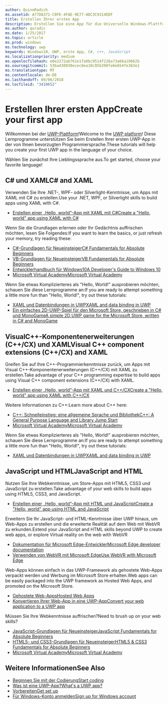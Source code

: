 ```yaml
---
author: QuinnRadich
ms.assetid: A77DA371-C0FE-4FAE-9E77-ADC3C9314EDF
title: Erstellen Ihrer ersten App
description: Erstellen Sie eine App für die Universelle Windows-Plattform (UWP) für Windows10 mithilfe Ihrer bevorzugten Programmiersprache.
ms.author: quradic
ms.date: 1/25/2017
ms.topic: article
ms.prod: windows
ms.technology: uwp
keywords: Windows10, UWP, erste App, C#, c++, JavaScript
ms.localizationpriority: medium
ms.openlocfilehash: e8e2272ab761e1fa0bc9514f226a73a66a10662b
ms.sourcegitcommit: 53ba430930ecec8ea10c95b390fe6e654fe363e1
ms.translationtype: MT
ms.contentlocale: de-DE
ms.lasthandoff: 09/06/2018
ms.locfileid: "3410652"
---
```

# <a name="create-your-first-app"></a><span data-ttu-id="e09d2-104">Erstellen Ihrer ersten App</span><span class="sxs-lookup"><span data-stu-id="e09d2-104">Create your first app</span></span>

<span data-ttu-id="e09d2-105">Willkommen bei der [UWP-Plattform](universal-application-platform-guide.md)!</span><span class="sxs-lookup"><span data-stu-id="e09d2-105">Welcome to the [UWP platform](universal-application-platform-guide.md)!</span></span> <span data-ttu-id="e09d2-106">Diese Lernprogramme unterstützen Sie beim Erstellen Ihrer ersten UWP-App in der von Ihnen bevorzugten Programmiersprache.</span><span class="sxs-lookup"><span data-stu-id="e09d2-106">These tutorials will help you create your first UWP app in the language of your choice.</span></span>

<span data-ttu-id="e09d2-107">Wählen Sie zunächst Ihre Lieblingssprache aus.</span><span class="sxs-lookup"><span data-stu-id="e09d2-107">To get started, choose your favorite language!</span></span>

## <a name="c-and-xaml"></a><span data-ttu-id="e09d2-108">C# und XAML</span><span class="sxs-lookup"><span data-stu-id="e09d2-108">C# and XAML</span></span>

<span data-ttu-id="e09d2-109">Verwenden Sie Ihre .NET-, WPF- oder Silverlight-Kenntnisse, um Apps mit XAML mit C# zu erstellen.</span><span class="sxs-lookup"><span data-stu-id="e09d2-109">Use your .NET, WPF, or Silverlight skills to build apps using XAML with C#.</span></span>

* [<span data-ttu-id="e09d2-110">Erstellen einer „Hello, world“-App mit XAML mit C#</span><span class="sxs-lookup"><span data-stu-id="e09d2-110">Create a "Hello, world" app using XAML with C#</span></span>](create-a-hello-world-app-xaml-universal.md)

<span data-ttu-id="e09d2-111">Wenn Sie die Grundlagen erlernen oder Ihr Gedächtnis auffrischen möchten, lesen Sie Folgendes:</span><span class="sxs-lookup"><span data-stu-id="e09d2-111">If you want to learn the basics, or just refresh your memory, try reading these:</span></span>

* [<span data-ttu-id="e09d2-112">C#-Grundlagen für Neueinsteiger</span><span class="sxs-lookup"><span data-stu-id="e09d2-112">C# Fundamentals for Absolute Beginners</span></span>](https://go.microsoft.com/fwlink/?linkid=850801)
* [<span data-ttu-id="e09d2-113">VB-Grundlagen für Neueinsteiger</span><span class="sxs-lookup"><span data-stu-id="e09d2-113">VB Fundamentals for Absolute Beginners</span></span>](https://go.microsoft.com/fwlink/?linkid=850802)
* [<span data-ttu-id="e09d2-114">Entwicklerhandbuch für Windows10</span><span class="sxs-lookup"><span data-stu-id="e09d2-114">A Developer's Guide to Windows 10</span></span>](https://go.microsoft.com/fwlink/?linkid=850804)
* [<span data-ttu-id="e09d2-115">Microsoft Virtual Academy</span><span class="sxs-lookup"><span data-stu-id="e09d2-115">Microsoft Virtual Academy</span></span>](http://www.microsoftvirtualacademy.com/)

<span data-ttu-id="e09d2-116">Wenn Sie etwas Komplizierteres als "Hello, World!" ausprobieren möchten, schauen Sie diese Lernprogramme an:</span><span class="sxs-lookup"><span data-stu-id="e09d2-116">If you are ready to attempt something a little more fun than "Hello, World!", try out these tutorials:</span></span>

* [<span data-ttu-id="e09d2-117">XAML und Datenbindungen in UWP</span><span class="sxs-lookup"><span data-stu-id="e09d2-117">XAML and data binding in UWP</span></span>](xaml-basics-intro.md)
* [<span data-ttu-id="e09d2-118">Ein einfaches 2D-UWP-Spiel für den Microsoft Store, geschrieben in C# und MonoGame</span><span class="sxs-lookup"><span data-stu-id="e09d2-118">A simple 2D UWP game for the Microsoft Store, written in C# and MonoGame</span></span>](get-started-tutorial-game-mg2d.md)


## <a name="visual-c-component-extensions-ccx-and-xaml"></a><span data-ttu-id="e09d2-119">VisualC++-Komponentenerweiterungen (C++/CX) und XAML</span><span class="sxs-lookup"><span data-stu-id="e09d2-119">Visual C++ component extensions (C++/CX) and XAML</span></span>

<span data-ttu-id="e09d2-120">Greifen Sie auf Ihre C++-Programmierkenntnisse zurück, um Apps mit Visual C++-Komponentenerweiterungen (C++/CX) mit XAML zu erstellen.</span><span class="sxs-lookup"><span data-stu-id="e09d2-120">Take advantage of your C++ programming expertise to build apps using Visual C++ component extensions (C++/CX) with XAML.</span></span>

* [<span data-ttu-id="e09d2-121">Erstellen einer „Hello, world“-App mit XAML und C++/CX</span><span class="sxs-lookup"><span data-stu-id="e09d2-121">Create a "Hello, world" app using XAML with C++/CX</span></span>](create-a-basic-windows-10-app-in-cpp.md)

<span data-ttu-id="e09d2-122">Weitere Informationen zu C++:</span><span class="sxs-lookup"><span data-stu-id="e09d2-122">Learn more about C++ here:</span></span>

* [<span data-ttu-id="e09d2-123">C++: Schnelleinstieg: eine allgemeine Sprache und Bibliothek</span><span class="sxs-lookup"><span data-stu-id="e09d2-123">C++: A General Purpose Language and Library Jump Start</span></span>](http://www.microsoftvirtualacademy.com/training-courses/c-a-general-purpose-language-and-library-jump-start)
* [<span data-ttu-id="e09d2-124">Microsoft Virtual Academy</span><span class="sxs-lookup"><span data-stu-id="e09d2-124">Microsoft Virtual Academy</span></span>](http://go.microsoft.com/fwlink/p/?LinkID=389916)

<span data-ttu-id="e09d2-125">Wenn Sie etwas Komplizierteres als "Hello, World!" ausprobieren möchten, schauen Sie diese Lernprogramme an:</span><span class="sxs-lookup"><span data-stu-id="e09d2-125">If you are ready to attempt something a little more fun than "Hello, World!", try out these tutorials:</span></span>

* [<span data-ttu-id="e09d2-126">XAML und Datenbindungen in UWP</span><span class="sxs-lookup"><span data-stu-id="e09d2-126">XAML and data binding in UWP</span></span>](xaml-basics-intro.md)

## <a name="javascript-and-html"></a><span data-ttu-id="e09d2-127">JavaScript und HTML</span><span class="sxs-lookup"><span data-stu-id="e09d2-127">JavaScript and HTML</span></span>

<span data-ttu-id="e09d2-128">Nutzen Sie Ihre Webkenntnisse, um Store-Apps mit HTML5, CSS3 und JavaScript zu erstellen.</span><span class="sxs-lookup"><span data-stu-id="e09d2-128">Take advantage of your web skills to build apps using HTML5, CSS3, and JavaScript.</span></span>

* [<span data-ttu-id="e09d2-129">Erstellen einer „Hello, world“-App mit HTML und JavaScript</span><span class="sxs-lookup"><span data-stu-id="e09d2-129">Create a "Hello, world" app using HTML and JavaScript</span></span>](create-a-hello-world-app-js-uwp.md)

<span data-ttu-id="e09d2-130">Erweitern Sie Ihr JavaScript- und HTML-Kenntnisse über UWP hinaus, um Web-Apps zu erstellen und die erweiterte Realität auf dem Web mit WebVR zu erkunden.</span><span class="sxs-lookup"><span data-stu-id="e09d2-130">Extend your JavaScript and HTML skills beyond UWP to create web apps, or explore Virtual reality on the web with WebVR</span></span>

* [<span data-ttu-id="e09d2-131">Dokumentation für Microsoft Edge-Entwickler</span><span class="sxs-lookup"><span data-stu-id="e09d2-131">Microsoft Edge developer documentation</span></span>](https://docs.microsoft.com/microsoft-edge/)
* [<span data-ttu-id="e09d2-132">Verwenden von WebVR mit Microsoft Edge</span><span class="sxs-lookup"><span data-stu-id="e09d2-132">Use WebVR with Microsoft Edge</span></span>](https://docs.microsoft.com/en-us/microsoft-edge/webvr/)

<span data-ttu-id="e09d2-133">Web-Apps können einfach in das UWP-Framework als gehostete Web-Apps verpackt werden und Werbung im Microsoft Store erhalten.</span><span class="sxs-lookup"><span data-stu-id="e09d2-133">Web apps can be easily packaged into the UWP framework as Hosted Web Apps, and promoted on the Microsoft Store.</span></span>

* [<span data-ttu-id="e09d2-134">Gehostete Web-Apps</span><span class="sxs-lookup"><span data-stu-id="e09d2-134">Hosted Web Apps</span></span>](https://developer.microsoft.com/windows/bridges/hosted-web-apps)
* [<span data-ttu-id="e09d2-135">Konvertieren Ihrer Web-App in eine UWP-App</span><span class="sxs-lookup"><span data-stu-id="e09d2-135">Convert your web application to a UWP app</span></span>](../porting/hwa-create-windows.md)

<span data-ttu-id="e09d2-136">Müssen Sie Ihre Webkenntnisse auffrischen?</span><span class="sxs-lookup"><span data-stu-id="e09d2-136">Need to brush up on your web skills?</span></span>

* [<span data-ttu-id="e09d2-137">JavaScript-Grundlagen für Neueinsteiger</span><span class="sxs-lookup"><span data-stu-id="e09d2-137">JavaScript Fundamentals for Absolute Beginners</span></span>](http://www.microsoftvirtualacademy.com/training-courses/javascript-fundamentals-for-absolute-beginners)
* [<span data-ttu-id="e09d2-138">HTML5- und CSS3-Grundlagen für Neueinsteiger</span><span class="sxs-lookup"><span data-stu-id="e09d2-138">HTML5 & CSS3 Fundamentals for Absolute Beginners</span></span>](http://www.microsoftvirtualacademy.com/training-courses/html5-css3-fundamentals-development-for-absolute-beginners)
* [<span data-ttu-id="e09d2-139">Microsoft Virtual Academy</span><span class="sxs-lookup"><span data-stu-id="e09d2-139">Microsoft Virtual Academy</span></span>](http://go.microsoft.com/fwlink/p/?LinkID=389916)

## <a name="see-also"></a><span data-ttu-id="e09d2-140">Weitere Informationen</span><span class="sxs-lookup"><span data-stu-id="e09d2-140">See Also</span></span>

* [<span data-ttu-id="e09d2-141">Beginnen Sie mit der Codierung</span><span class="sxs-lookup"><span data-stu-id="e09d2-141">Start coding</span></span>](create-uwp-apps.md)
* [<span data-ttu-id="e09d2-142">Was ist eine UWP-App?</span><span class="sxs-lookup"><span data-stu-id="e09d2-142">What's a UWP app?</span></span>](universal-application-platform-guide.md)
* [<span data-ttu-id="e09d2-143">Vorbereiten</span><span class="sxs-lookup"><span data-stu-id="e09d2-143">Get set up</span></span>](get-set-up.md)
* [<span data-ttu-id="e09d2-144">Für Windows-Konto anmelden</span><span class="sxs-lookup"><span data-stu-id="e09d2-144">Sign up for Windows account</span></span>](sign-up.md)

